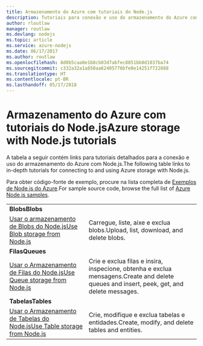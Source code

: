 ```yaml
---
title: Armazenamento do Azure com tutoriais do Node.js
description: Tutoriais para conexão e uso do armazenamento do Azure com Node.js.
author: rloutlaw
manager: routlaw
ms.devlang: nodejs
ms.topic: article
ms.service: azure-nodejs
ms.date: 06/17/2017
ms.author: routlaw
ms.openlocfilehash: 8d0b5caa8e1b8cb03d7abfec8851bb0d1037ba74
ms.sourcegitcommit: c332a32a1a850aa62405776bfe0e14251f722888
ms.translationtype: HT
ms.contentlocale: pt-BR
ms.lasthandoff: 05/17/2018
---
```

# <a name="azure-storage-with-nodejs-tutorials"></a><span data-ttu-id="28c24-103">Armazenamento do Azure com tutoriais do Node.js</span><span class="sxs-lookup"><span data-stu-id="28c24-103">Azure storage with Node.js tutorials</span></span>

<span data-ttu-id="28c24-104">A tabela a seguir contém links para tutoriais detalhados para a conexão e uso do armazenamento do Azure com Node.js.</span><span class="sxs-lookup"><span data-stu-id="28c24-104">The following table links to in-depth tutorials for connecting to and using Azure storage with Node.js.</span></span>

<span data-ttu-id="28c24-105">Para obter código-fonte de exemplo, procure na lista completa de [Exemplos de Node.js do Azure](https://azure.microsoft.com/resources/samples/?term=nodejs).</span><span class="sxs-lookup"><span data-stu-id="28c24-105">For sample source code, browse the full list of [Azure Node.js samples](https://azure.microsoft.com/resources/samples/?term=nodejs).</span></span>

| | |
|---|---|
| <span data-ttu-id="28c24-106">**Blobs**</span><span class="sxs-lookup"><span data-stu-id="28c24-106">**Blobs**</span></span> ||
| [<span data-ttu-id="28c24-107">Usar o armazenamento de Blobs do Node.js</span><span class="sxs-lookup"><span data-stu-id="28c24-107">Use Blob storage from Node.js</span></span>](http://docs.microsoft.com/azure/storage/storage-nodejs-how-to-use-blob-storage?toc=/azure/node/toc.json&bc=/azure/node/toc.json) | <span data-ttu-id="28c24-108">Carregue, liste, aixe e exclua blobs.</span><span class="sxs-lookup"><span data-stu-id="28c24-108">Upload, list, download, and delete blobs.</span></span> |
| <span data-ttu-id="28c24-109">**Filas**</span><span class="sxs-lookup"><span data-stu-id="28c24-109">**Queues**</span></span> ||
| [<span data-ttu-id="28c24-110">Usar o Armazenamento de Filas do Node.js</span><span class="sxs-lookup"><span data-stu-id="28c24-110">Use Queue storage from Node.js</span></span>](http://docs.microsoft.com/azure/storage/storage-nodejs-how-to-use-queues?toc=/azure/node/toc.json&bc=/azure/node/toc.json) | <span data-ttu-id="28c24-111">Crie e exclua filas e insira, inspecione, obtenha e exclua mensagens.</span><span class="sxs-lookup"><span data-stu-id="28c24-111">Create and delete queues and insert, peek, get, and delete messages.</span></span> |
| <span data-ttu-id="28c24-112">**Tabelas**</span><span class="sxs-lookup"><span data-stu-id="28c24-112">**Tables**</span></span> ||
| [<span data-ttu-id="28c24-113">Usar o Armazenamento de Tabelas do Node.js</span><span class="sxs-lookup"><span data-stu-id="28c24-113">Use Table storage from Node.js</span></span>](http://docs.microsoft.com/azure/storage/storage-nodejs-how-to-use-table-storage?toc=/azure/node/toc.json&bc=/azure/node/toc.json) | <span data-ttu-id="28c24-114">Crie, modifique e exclua tabelas e entidades.</span><span class="sxs-lookup"><span data-stu-id="28c24-114">Create, modify, and delete tables and entities.</span></span> |
